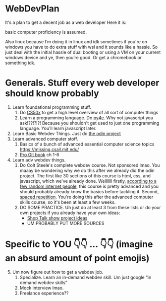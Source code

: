 # WebDevPlan
It's a plan to get a decent job as a web developer
Here it is:

basic computer proficiency is assumed.

Also linux because I’m doing it in linux and idk sometimes if you're on windows you have to do extra stuff with wsl and it sounds like a hassle. So just deal with the initial hassle of dual booting or using a VM on your current windows device and ye, then you’re good. Or get a chromebook or something idk.

# Generals. Stuff every web developer should know probably

1. Learn foundational programming stuff.
   1. Do [CS50x](https://cs50.harvard.edu/x) to get a high level overview of all sort of computer things
   2. Learn a programming language. Do [py4e](https://www.py4e.com/). Why not javascript you ask!??!?!?! Because you shouldn't get used to just one programming language. You'll learn javascript later.
2. Learn Basic Webdev Things. Just do [the odin project](https://www.theodinproject.com/paths/foundations/courses/foundations)
3. Learn advanced computer stoff.
   1. Basics of a bunch of advanced essential computer science topics https://missing.csail.mit.edu/
   2. [Pro Git book](https://git-scm.com/book/en/v2) ch 1-6
4. Learn adv webdev things.
   1. Do Colt Steele's complete webdev course. Not sponsored lmao. You maaay be wondering why we do this after we already did the odin project. The first like 30 sections of this course is html, css, and javascript, which we've already done. Welllllll firstly, [according to a few random internet people](https://www.reddit.com/r/learnprogramming/comments/m2fjfp/colt_steeles_the_web_developer_bootcamp_2021_is/), this course is pretty advanced and you should probably already know the basics before tackling it. Second, [spaced repetition](https://www.gwern.net/Spaced-repetition#literature-review). You're doing this after the advanced computer skills course, so it's been at least a few weeks.
   2. DO SOME PRACTICE. Uh just do at least 3 from these lists or do your own projects if you already have your own ideas:
      - [Shop Talk show project ideas](https://github.com/melanierichards/just-build-websites)
      - UM PROBABLY PUT MORE SOURCES

# Specific to YOU 👇👇 ... 👇👇 (imagine an absurd amount of point emojis)

5. Um now figure out how to get a webdev job.
   1. Specialize. Learn an in-demand webdev skill. Um just google “in demand webdev skills”
   2. Mock interview lmao.
   3. Freelance experience??
